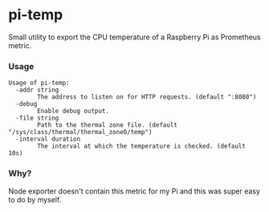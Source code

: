 # pi-temp

Small utility to export the CPU temperature of a Raspberry Pi as Prometheus metric.

### Usage

```
Usage of pi-temp:
  -addr string
    	The address to listen on for HTTP requests. (default ":8080")
  -debug
    	Enable debug output.
  -file string
    	Path to the thermal zone file. (default "/sys/class/thermal/thermal_zone0/temp")
  -interval duration
    	The interval at which the temperature is checked. (default 10s)
```

### Why?

Node exporter doesn't contain this metric for my Pi and this was super easy
to do by myself.
